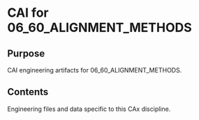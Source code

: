 # CAI for 06_60_ALIGNMENT_METHODS

## Purpose
CAI engineering artifacts for 06_60_ALIGNMENT_METHODS.

## Contents
Engineering files and data specific to this CAx discipline.
